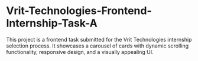 # Vrit-Technologies-Frontend-Internship-Task-A
This project is a frontend task submitted for the Vrit Technologies internship selection process. It showcases a carousel of cards with dynamic scrolling functionality, responsive design, and a visually appealing UI.
